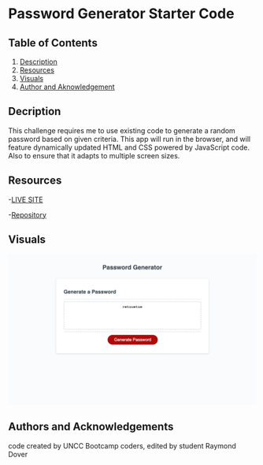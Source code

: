 # Password Generator Starter Code

## Table of Contents

1. [Description](#description)
2. [Resources](#resources)
3. [Visuals](#visuals)
4. [Author and Aknowledgement](#author-and-aknowledgements)

## Decription
This challenge requires me to use existing code to generate a random password based on given criteria. This app will run in the browser, and will feature dynamically updated HTML and CSS powered by JavaScript code. Also to ensure that it adapts to multiple screen sizes.

## Resources

-[LIVE SITE](https://raydover.github.io/password-generator/)

-[Repository](https://github.com/raydover/password-generator)

## Visuals

![Password Generator Screenshot](Password-Generator.png)

## Authors and Acknowledgements

code created by UNCC Bootcamp coders, edited by student Raymond Dover